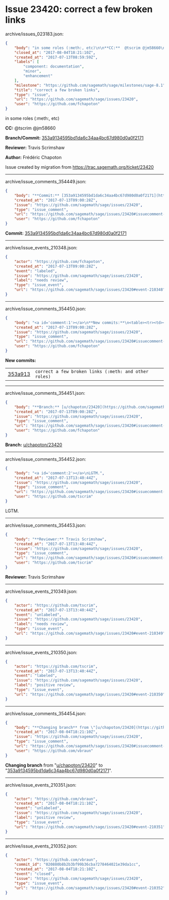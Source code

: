 # Issue 23420: correct a few broken links

archive/issues_023183.json:
```json
{
    "body": "in some roles (:meth:, etc)\n\n**CC:**  @tscrim @jm58660\n\n**Branch/Commit:** [353a9134595bd1da6c34aa4bc67d980d0a0f2171](https://github.com/sagemath/sagetrac-mirror/commit/353a9134595bd1da6c34aa4bc67d980d0a0f2171)\n\n**Reviewer:** Travis Scrimshaw\n\n**Author:** Fr\u00e9d\u00e9ric Chapoton\n\nIssue created by migration from https://trac.sagemath.org/ticket/23420\n\n",
    "closed_at": "2017-08-04T18:21:10Z",
    "created_at": "2017-07-13T08:59:59Z",
    "labels": [
        "component: documentation",
        "minor",
        "enhancement"
    ],
    "milestone": "https://github.com/sagemath/sage/milestones/sage-8.1",
    "title": "correct a few broken links",
    "type": "issue",
    "url": "https://github.com/sagemath/sage/issues/23420",
    "user": "https://github.com/fchapoton"
}
```
in some roles (:meth:, etc)

**CC:**  @tscrim @jm58660

**Branch/Commit:** [353a9134595bd1da6c34aa4bc67d980d0a0f2171](https://github.com/sagemath/sagetrac-mirror/commit/353a9134595bd1da6c34aa4bc67d980d0a0f2171)

**Reviewer:** Travis Scrimshaw

**Author:** Frédéric Chapoton

Issue created by migration from https://trac.sagemath.org/ticket/23420





---

archive/issue_comments_354449.json:
```json
{
    "body": "**Commit:** [353a9134595bd1da6c34aa4bc67d980d0a0f2171](https://github.com/sagemath/sagetrac-mirror/commit/353a9134595bd1da6c34aa4bc67d980d0a0f2171)",
    "created_at": "2017-07-13T09:00:28Z",
    "issue": "https://github.com/sagemath/sage/issues/23420",
    "type": "issue_comment",
    "url": "https://github.com/sagemath/sage/issues/23420#issuecomment-354449",
    "user": "https://github.com/fchapoton"
}
```

**Commit:** [353a9134595bd1da6c34aa4bc67d980d0a0f2171](https://github.com/sagemath/sagetrac-mirror/commit/353a9134595bd1da6c34aa4bc67d980d0a0f2171)



---

archive/issue_events_210348.json:
```json
{
    "actor": "https://github.com/fchapoton",
    "created_at": "2017-07-13T09:00:28Z",
    "event": "labeled",
    "issue": "https://github.com/sagemath/sage/issues/23420",
    "label": "needs review",
    "type": "issue_event",
    "url": "https://github.com/sagemath/sage/issues/23420#event-210348"
}
```



---

archive/issue_comments_354450.json:
```json
{
    "body": "<a id='comment:1'></a>\n**New commits:**\n<table><tr><td><a href=\"https://github.com/sagemath/sagetrac-mirror/commit/353a9134595bd1da6c34aa4bc67d980d0a0f2171\">353a913</a></td><td><code>correct a few broken links (:meth: and other roles)</code></td></tr></table>\n",
    "created_at": "2017-07-13T09:00:28Z",
    "issue": "https://github.com/sagemath/sage/issues/23420",
    "type": "issue_comment",
    "url": "https://github.com/sagemath/sage/issues/23420#issuecomment-354450",
    "user": "https://github.com/fchapoton"
}
```

<a id='comment:1'></a>
**New commits:**
<table><tr><td><a href="https://github.com/sagemath/sagetrac-mirror/commit/353a9134595bd1da6c34aa4bc67d980d0a0f2171">353a913</a></td><td><code>correct a few broken links (:meth: and other roles)</code></td></tr></table>




---

archive/issue_comments_354451.json:
```json
{
    "body": "**Branch:** [u/chapoton/23420](https://github.com/sagemath/sagetrac-mirror/tree/u/chapoton/23420)",
    "created_at": "2017-07-13T09:00:28Z",
    "issue": "https://github.com/sagemath/sage/issues/23420",
    "type": "issue_comment",
    "url": "https://github.com/sagemath/sage/issues/23420#issuecomment-354451",
    "user": "https://github.com/fchapoton"
}
```

**Branch:** [u/chapoton/23420](https://github.com/sagemath/sagetrac-mirror/tree/u/chapoton/23420)



---

archive/issue_comments_354452.json:
```json
{
    "body": "<a id='comment:2'></a>\nLGTM.",
    "created_at": "2017-07-13T13:40:44Z",
    "issue": "https://github.com/sagemath/sage/issues/23420",
    "type": "issue_comment",
    "url": "https://github.com/sagemath/sage/issues/23420#issuecomment-354452",
    "user": "https://github.com/tscrim"
}
```

<a id='comment:2'></a>
LGTM.



---

archive/issue_comments_354453.json:
```json
{
    "body": "**Reviewer:** Travis Scrimshaw",
    "created_at": "2017-07-13T13:40:44Z",
    "issue": "https://github.com/sagemath/sage/issues/23420",
    "type": "issue_comment",
    "url": "https://github.com/sagemath/sage/issues/23420#issuecomment-354453",
    "user": "https://github.com/tscrim"
}
```

**Reviewer:** Travis Scrimshaw



---

archive/issue_events_210349.json:
```json
{
    "actor": "https://github.com/tscrim",
    "created_at": "2017-07-13T13:40:44Z",
    "event": "unlabeled",
    "issue": "https://github.com/sagemath/sage/issues/23420",
    "label": "needs review",
    "type": "issue_event",
    "url": "https://github.com/sagemath/sage/issues/23420#event-210349"
}
```



---

archive/issue_events_210350.json:
```json
{
    "actor": "https://github.com/tscrim",
    "created_at": "2017-07-13T13:40:44Z",
    "event": "labeled",
    "issue": "https://github.com/sagemath/sage/issues/23420",
    "label": "positive review",
    "type": "issue_event",
    "url": "https://github.com/sagemath/sage/issues/23420#event-210350"
}
```



---

archive/issue_comments_354454.json:
```json
{
    "body": "**Changing branch** from \"[u/chapoton/23420](https://github.com/sagemath/sagetrac-mirror/tree/u/chapoton/23420)\" to \"[353a9134595bd1da6c34aa4bc67d980d0a0f2171](https://github.com/sagemath/sagetrac-mirror/commit/353a9134595bd1da6c34aa4bc67d980d0a0f2171)\".",
    "created_at": "2017-08-04T18:21:10Z",
    "issue": "https://github.com/sagemath/sage/issues/23420",
    "type": "issue_comment",
    "url": "https://github.com/sagemath/sage/issues/23420#issuecomment-354454",
    "user": "https://github.com/vbraun"
}
```

**Changing branch** from "[u/chapoton/23420](https://github.com/sagemath/sagetrac-mirror/tree/u/chapoton/23420)" to "[353a9134595bd1da6c34aa4bc67d980d0a0f2171](https://github.com/sagemath/sagetrac-mirror/commit/353a9134595bd1da6c34aa4bc67d980d0a0f2171)".



---

archive/issue_events_210351.json:
```json
{
    "actor": "https://github.com/vbraun",
    "created_at": "2017-08-04T18:21:10Z",
    "event": "unlabeled",
    "issue": "https://github.com/sagemath/sage/issues/23420",
    "label": "positive review",
    "type": "issue_event",
    "url": "https://github.com/sagemath/sage/issues/23420#event-210351"
}
```



---

archive/issue_events_210352.json:
```json
{
    "actor": "https://github.com/vbraun",
    "commit_id": "020880b8b2b3bf99b36cba7278464021e39da1cc",
    "created_at": "2017-08-04T18:21:10Z",
    "event": "closed",
    "issue": "https://github.com/sagemath/sage/issues/23420",
    "type": "issue_event",
    "url": "https://github.com/sagemath/sage/issues/23420#event-210352"
}
```

